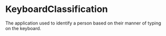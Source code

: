 # KeyboardClassification


The application used to identify a person based on their manner of typing on the keyboard.